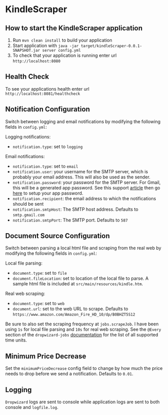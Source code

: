 # KindleScraper

How to start the KindleScraper application
---

1. Run `mvn clean install` to build your application
1. Start application with `java -jar target/kindleScraper-0.0.1-SNAPSHOT.jar server config.yml`
1. To check that your application is running enter url `http://localhost:8080`

Health Check
---

To see your applications health enter url `http://localhost:8081/healthcheck`

Notification Configuration
---
Switch between logging and email notifications by modifying the following fields in `config.yml`:

Logging notifications:
- `notification.type`: set to `logging`

Email notifications:
- `notification.type`: set to `email`
- `notification.user`: your username for the SMTP server, which is probably your email address. This will also be used as the sender.
- `notification.password`: your password for the SMTP server. For Gmail, this will be a generated app password. See this support [article](https://support.google.com/accounts/answer/185833?hl=en) then go [here](https://myaccount.google.com/apppasswords) to setup your app password.
- `notification.recipient`: the email address to which the notifications should be sent
- `notification.smtpHost`: The SMTP host address. Defaults to `smtp.gmail.com`
- `notification.smtpPort`: The SMTP port. Defaults to `587`

Document Source Configuration
---
Switch between parsing a local html file and scraping from the real web by modifying the following fields in `config.yml`:

Local file parsing:
- `document.type`: set to `file`
- `document.fileLocation`: set to location of the local file to parse. A sample html file is included at `src/main/resources/kindle.htm`.

Real web scraping:
- `document.type`: set to `web`
- `document.url`: set to the web URL to scrape. Defaults to `https://www.amazon.com/Amazon_Fire_HD_10/dp/B0BHZT5S12`

Be sure to also set the scraping frequency at `jobs.scrapeJob`. I have been using `1s` for local file parsing and `10s` for real web scraping. See the `@Every` section of the `dropwizard-jobs` [documentation](https://github.com/dropwizard-jobs/dropwizard-jobs?tab=readme-ov-file#available-job-types) for  the list of all supported time units.

Minimum Price Decrease
---
Set the `minimumPriceDecrease` config field to change by how much the price needs to drop before we send a notification. Defaults to `0.01`.

Logging
---
`Dropwizard` logs are sent to console while application logs are sent to both console and `logfile.log`.

